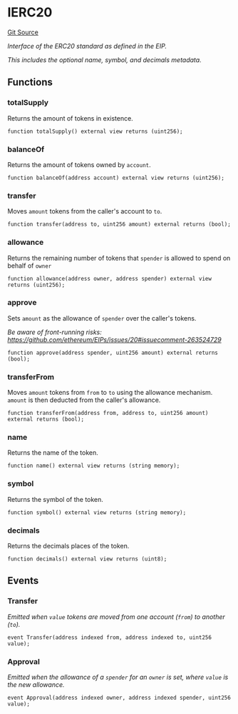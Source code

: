 # IERC20
[Git Source](https://github.com/metacontract/mc/blob/main/src/devkit/Flattened.sol)

*Interface of the ERC20 standard as defined in the EIP.*

*This includes the optional name, symbol, and decimals metadata.*


## Functions
### totalSupply

Returns the amount of tokens in existence.


```solidity
function totalSupply() external view returns (uint256);
```

### balanceOf

Returns the amount of tokens owned by `account`.


```solidity
function balanceOf(address account) external view returns (uint256);
```

### transfer

Moves `amount` tokens from the caller's account to `to`.


```solidity
function transfer(address to, uint256 amount) external returns (bool);
```

### allowance

Returns the remaining number of tokens that `spender` is allowed
to spend on behalf of `owner`


```solidity
function allowance(address owner, address spender) external view returns (uint256);
```

### approve

Sets `amount` as the allowance of `spender` over the caller's tokens.

*Be aware of front-running risks: https://github.com/ethereum/EIPs/issues/20#issuecomment-263524729*


```solidity
function approve(address spender, uint256 amount) external returns (bool);
```

### transferFrom

Moves `amount` tokens from `from` to `to` using the allowance mechanism.
`amount` is then deducted from the caller's allowance.


```solidity
function transferFrom(address from, address to, uint256 amount) external returns (bool);
```

### name

Returns the name of the token.


```solidity
function name() external view returns (string memory);
```

### symbol

Returns the symbol of the token.


```solidity
function symbol() external view returns (string memory);
```

### decimals

Returns the decimals places of the token.


```solidity
function decimals() external view returns (uint8);
```

## Events
### Transfer
*Emitted when `value` tokens are moved from one account (`from`) to another (`to`).*


```solidity
event Transfer(address indexed from, address indexed to, uint256 value);
```

### Approval
*Emitted when the allowance of a `spender` for an `owner` is set, where `value`
is the new allowance.*


```solidity
event Approval(address indexed owner, address indexed spender, uint256 value);
```

